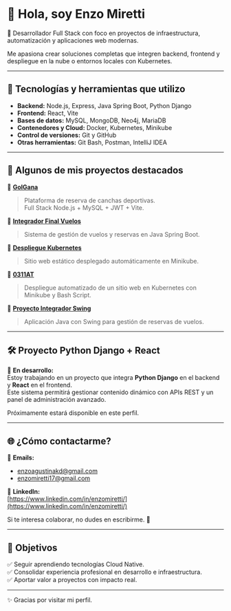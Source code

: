# 👋 Hola, soy Enzo Miretti

🎯 Desarrollador Full Stack con foco en proyectos de infraestructura, automatización y aplicaciones web modernas.

Me apasiona crear soluciones completas que integren backend, frontend y despliegue en la nube o entornos locales con Kubernetes.

---

## 🚀 Tecnologías y herramientas que utilizo

- **Backend:** Node.js, Express, Java Spring Boot, Python Django
- **Frontend:** React, Vite
- **Bases de datos:** MySQL, MongoDB, Neo4j, MariaDB
- **Contenedores y Cloud:** Docker, Kubernetes, Minikube
- **Control de versiones:** Git y GitHub
- **Otras herramientas:** Git Bash, Postman, IntelliJ IDEA

---

## 📂 Algunos de mis proyectos destacados

🔹 **[GolGana](https://github.com/enzomiretti/GolGana)**
> Plataforma de reserva de canchas deportivas.  
> Full Stack Node.js + MySQL + JWT + Vite.

🔹 **[Integrador Final Vuelos](https://github.com/enzomiretti/IntegradorFinalVuelos_MirettiEnzo)**
> Sistema de gestión de vuelos y reservas en Java Spring Boot.

🔹 **[Despliegue Kubernetes](https://github.com/enzomiretti/K8S_Cloud_Computing)**
> Sitio web estático desplegado automáticamente en Minikube.

🔹 **[0311AT](https://github.com/enzomiretti/0311AT)**
> Despliegue automatizado de un sitio web en Kubernetes con Minikube y Bash Script.

🔹 **[Proyecto Integrador Swing](https://github.com/enzomiretti/ProyectoIntegradorSwing)**
> Aplicación Java con Swing para gestión de reservas de vuelos.

---

## 🛠️ Proyecto Python Django + React

🔹 **En desarrollo:**  
Estoy trabajando en un proyecto que integra **Python Django** en el backend y **React** en el frontend.  
Este sistema permitirá gestionar contenido dinámico con APIs REST y un panel de administración avanzado.

Próximamente estará disponible en este perfil.

---

## 🌐 ¿Cómo contactarme?

📧 **Emails:**
- enzoagustinakd@gmail.com
- enzomiretti17@gmail.com

💼 **LinkedIn:**  
[https://www.linkedin.com/in/enzomiretti/](https://www.linkedin.com/in/enzomiretti/)

Si te interesa colaborar, no dudes en escribirme. 🚀

---

## 🎯 Objetivos

✅ Seguir aprendiendo tecnologías Cloud Native.  
✅ Consolidar experiencia profesional en desarrollo e infraestructura.  
✅ Aportar valor a proyectos con impacto real.  

---

✨ Gracias por visitar mi perfil.
